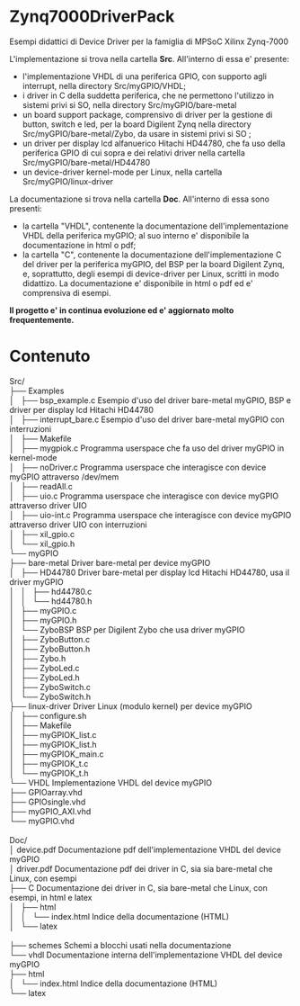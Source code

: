 # Zynq7000DriverPack
Esempi didattici di Device Driver per la famiglia di MPSoC Xilinx Zynq-7000

L'implementazione si trova nella cartella <b>Src</b>. All'interno di essa e' presente:
- l'implementazione VHDL di una periferica GPIO, con supporto agli interrupt, nella directory Src/myGPIO/VHDL;
- i driver in C della suddetta periferica, che ne permettono l'utilizzo in sistemi privi si SO, nella directory Src/myGPIO/bare-metal
- un board support package, comprensivo di driver per la gestione di button, switch e led, per la board Digilent Zynq nella
  directory Src/myGPIO/bare-metal/Zybo, da usare in sistemi privi si SO ;
- un driver per display lcd alfanuerico Hitachi HD44780, che fa uso della periferica GPIO di cui sopra e dei relativi driver
  nella cartella Src/myGPIO/bare-metal/HD44780
- un device-driver kernel-mode per Linux, nella cartella Src/myGPIO/linux-driver

La documentazione si trova nella cartella <b>Doc</b>. All'interno di essa sono presenti:
- la cartella "VHDL", contenente la documentazione dell'implementazione VHDL della periferica myGPIO; al suo interno e'
  disponibile la documentazione in html o pdf;
- la cartella "C", contenente la documentazione dell'implementazione C del driver per la periferica myGPIO, del BSP per
  la board Digilent Zynq, e, soprattutto, degli esempi di device-driver per Linux, scritti in modo didattizo. La
  documentazione e' disponibile in html o pdf ed e' comprensiva di esempi.

<b>Il progetto e' in continua evoluzione ed e' aggiornato molto frequentemente.</b>

# Contenuto 
Src/<br>
├── Examples<br>
│   ├── bsp_example.c&#09;&#09;&#09;&#09;Esempio d'uso del driver bare-metal myGPIO, BSP e driver per display lcd Hitachi HD44780<br>
│   ├── interrupt_bare.c		Esempio d'uso del driver bare-metal myGPIO con interruzioni<br>
│   ├── Makefile<br>
│   ├── mygpiok.c				Programma userspace che fa uso del driver myGPIO in kernel-mode<br>
│   ├── noDriver.c				Programma userspace che interagisce con device myGPIO attraverso /dev/mem<br>
│   ├── readAll.c<br>
│   ├── uio.c					Programma userspace che interagisce con device myGPIO attraverso driver UIO<br>
│   ├── uio-int.c				Programma userspace che interagisce con device myGPIO attraverso driver UIO con interruzioni<br>
│   ├── xil_gpio.c<br>
│   └── xil_gpio.h<br>
└── myGPIO<br>
    ├── bare-metal				Driver bare-metal per device myGPIO<br>
    │   ├── HD44780				Driver bare-metal per display lcd Hitachi HD44780, usa il driver myGPIO<br>
    │   │   ├── hd44780.c<br>
    │   │   └── hd44780.h<br>
    │   ├── myGPIO.c<br>
    │   ├── myGPIO.h<br>
    │   └── ZyboBSP				BSP per Digilent Zybo che usa driver myGPIO<br>
    │       ├── ZyboButton.c<br>
    │       ├── ZyboButton.h<br>
    │       ├── Zybo.h<br>
    │       ├── ZyboLed.c<br>
    │       ├── ZyboLed.h<br>
    │       ├── ZyboSwitch.c<br>
    │       └── ZyboSwitch.h<br>
    ├── linux-driver			Driver Linux (modulo kernel) per device myGPIO<br>
    │   ├── configure.sh<br>
    │   ├── Makefile<br>
    │   ├── myGPIOK_list.c<br>
    │   ├── myGPIOK_list.h<br>
    │   ├── myGPIOK_main.c<br>
    │   ├── myGPIOK_t.c<br>
    │   └── myGPIOK_t.h<br>
    └── VHDL					Implementazione VHDL del device myGPIO<br>
        ├── GPIOarray.vhd<br>
        ├── GPIOsingle.vhd<br>
        ├── myGPIO_AXI.vhd<br>
        └── myGPIO.vhd<br>
<br>
Doc/<br>
│	device.pdf					Documentazione pdf dell'implementazione VHDL del device myGPIO<br>
│	driver.pdf					Documentazione pdf dei driver in C, sia sia bare-metal che Linux, con esempi<br>
├── C 							Documentazione dei driver in C, sia bare-metal che Linux, con esempi, in html e latex<br>
│   ├── html<br>
│   │   └── index.html			Indice della documentazione (HTML)<br>
│   └── latex<br>			
├── schemes						Schemi a blocchi usati nella documentazione<br>
└── vhdl						Documentazione interna dell'implementazione VHDL del device myGPIO<br>
    ├── html<br>
    │   └── index.html			Indice della documentazione (HTML)<br>
    └── latex<br>
